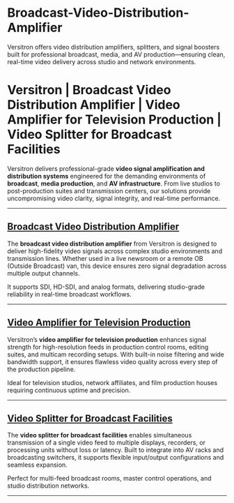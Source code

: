 # Broadcast-Video-Distribution-Amplifier
Versitron offers video distribution amplifiers, splitters, and signal boosters built for professional broadcast, media, and AV production—ensuring clean, real-time video delivery across studio and network environments.
# Versitron | Broadcast Video Distribution Amplifier | Video Amplifier for Television Production | Video Splitter for Broadcast Facilities

Versitron delivers professional-grade **video signal amplification and distribution systems** engineered for the demanding environments of **broadcast**, **media production**, and **AV infrastructure**. From live studios to post-production suites and transmission centers, our solutions provide uncompromising video clarity, signal integrity, and real-time performance.

---

## [Broadcast Video Distribution Amplifier](https://www.versitron.com/products/vdau1648-video-distribution-amplifiers-model-vdau1648)  
The **broadcast video distribution amplifier** from Versitron is designed to deliver high-fidelity video signals across complex studio environments and transmission lines. Whether used in a live newsroom or a remote OB (Outside Broadcast) van, this device ensures zero signal degradation across multiple output channels.

It supports SDI, HD-SDI, and analog formats, delivering studio-grade reliability in real-time broadcast workflows.

---

## [Video Amplifier for Television Production](https://www.versitron.com/products/vdahdsdi1632-video-distribution-amplifiers-model-hdsdi)  
Versitron’s **video amplifier for television production** enhances signal strength for high-resolution feeds in production control rooms, editing suites, and multicam recording setups. With built-in noise filtering and wide bandwidth support, it ensures flawless video quality across every step of the production pipeline.

Ideal for television studios, network affiliates, and film production houses requiring continuous uptime and precision.

---

## [Video Splitter for Broadcast Facilities](https://www.versitron.com/products/video-distribution-amplifier-analog-hd-interface-16-video-inputs-32-video-outputs)  
The **video splitter for broadcast facilities** enables simultaneous transmission of a single video feed to multiple displays, recorders, or processing units without loss or latency. Built to integrate into AV racks and broadcasting switchers, it supports flexible input/output configurations and seamless expansion.

Perfect for multi-feed broadcast rooms, master control operations, and studio distribution networks.

---
